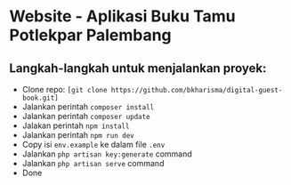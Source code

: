 # Website - Aplikasi Buku Tamu Potlekpar Palembang

## Langkah-langkah untuk menjalankan proyek:

-   Clone repo: `[git clone https://github.com/bkharisma/digital-guest-book.git]`
-   Jalankan perintah `composer install` 
-   Jalankan perintah `composer update` 
-   Jalakan perintah `npm install`
-   Jalankan perintah `npm run dev`
-   Copy isi `env.example` ke dalam file `.env`
-   Jalankan `php artisan key:generate` command
-   Jalankan `php artisan serve` command
-   Done

